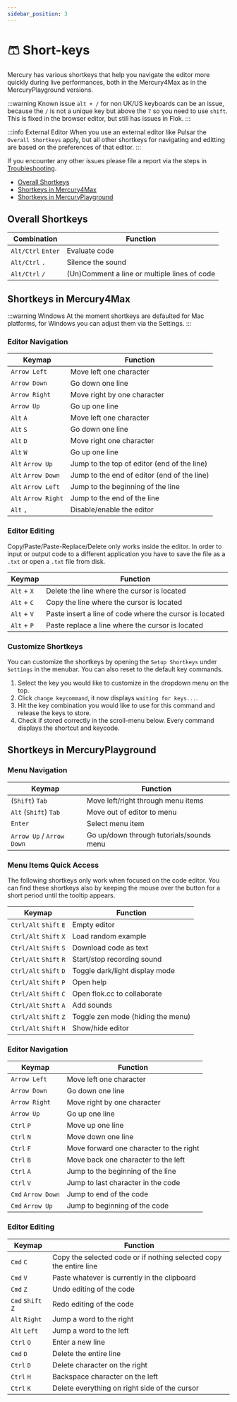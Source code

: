```yaml
---
sidebar_position: 3
---
```


# 🩳 Short-keys

Mercury has various shortkeys that help you navigate the editor more quickly during live performances, both in the Mercury4Max as in the MercuryPlayground versions. 

:::warning Known issue
`alt + /` for non UK/US keyboards can be an issue, because the `/` is not a unique key but above the `7` so you need to use `shift`. This is fixed in the browser editor, but still has issues in Flok.
:::

:::info External Editor
When you use an external editor like Pulsar the `Overall Shortkeys` apply, but all other shortkeys for navigating and editting are based on the preferences of that editor.
:::

If you encounter any other issues please file a report via the steps in [Troubleshooting](troubleshooting).

- [Overall Shortkeys](#overall-shortkeys)
- [Shortkeys in Mercury4Max](#shortkeys-in-mercury4max)
- [Shortkeys in MercuryPlayground](#shortkeys-in-mercuryplayground)

## Overall Shortkeys

| Combination | Function |
| - | - |
| `Alt/Ctrl` `Enter` | Evaluate code |
| `Alt/Ctrl` `.` | Silence the sound |
| `Alt/Ctrl` `/` | (Un)Comment a line or multiple lines of code |

## Shortkeys in Mercury4Max

:::warning Windows
At the moment shortkeys are defaulted for Mac platforms, for Windows you can adjust them via the Settings.
:::

### Editor Navigation

| Keymap | Function |
| - | - |
| `Arrow Left`  | Move left one character |
| `Arrow Down`  | Go down one line |
| `Arrow Right` | Move right by one character |
| `Arrow Up`    | Go up one line |
| `Alt` `A` 	| Move left one character |
| `Alt` `S` 	| Go down one line |
| `Alt` `D` 	| Move right one character |
| `Alt` `W` 	| Go up one line |
| `Alt` `Arrow Up`    | Jump to the top of editor (end of the line) |
| `Alt` `Arrow Down`  | Jump to the end of editor (end of the line) |
| `Alt` `Arrow Left`  | Jump to the beginning of the line |
| `Alt` `Arrow Right` | Jump to the end of the line |
| `Alt` `,` | Disable/enable the editor |

### Editor Editing

Copy/Paste/Paste-Replace/Delete only works inside the editor. In order to input or output code to a different application you have to save the file as a `.txt` or open a `.txt` file from disk.

| Keymap | Function |
| - | - |
| `Alt` + `X` | Delete the line where the cursor is located |
| `Alt` + `C` | Copy the line where the cursor is located |
| `Alt` + `V` | Paste insert a line of code where the cursor is located |
| `Alt` + `P` | Paste replace a line where the cursor is located |

### Customize Shortkeys

You can customize the shortkeys by opening the `Setup Shortkeys` under `Settings` in the menubar. You can also reset to the default key commands. 

1. Select the key you would like to customize in the dropdown menu on the top.
2. Click `change keycommand`, it now displays `waiting for keys...`.
3. Hit the key combination you would like to use for this command and release the keys to store.
4. Check if stored correctly in the scroll-menu below. Every command displays the shortcut and keycode.

## Shortkeys in MercuryPlayground

### Menu Navigation

| Keymap | Function |
| - | - |
| (`Shift`) `Tab` | Move left/right through menu items |
| `Alt` (`Shift`) `Tab` | Move out of editor to menu |
| `Enter` | Select menu item |
| `Arrow Up` / `Arrow Down` | Go up/down through tutorials/sounds menu |

### Menu Items Quick Access

The following shortkeys only work when focused on the code editor. You can find these shortkeys also by keeping the mouse over the button for a short period until the tooltip appears.

| Keymap | Function |
| - | - |
| `Ctrl/Alt` `Shift` `E` | Empty editor |
| `Ctrl/Alt` `Shift` `X` | Load random example |
| `Ctrl/Alt` `Shift` `S` | Download code as text |
| `Ctrl/Alt` `Shift` `R` | Start/stop recording sound |
| `Ctrl/Alt` `Shift` `D` | Toggle dark/light display mode |
| `Ctrl/Alt` `Shift` `P` | Open help |
| `Ctrl/Alt` `Shift` `C` | Open flok.cc to collaborate |
| `Ctrl/Alt` `Shift` `A` | Add sounds | 
| `Ctrl/Alt` `Shift` `Z` | Toggle zen mode (hiding the menu) |
| `Ctrl/Alt` `Shift` `H` | Show/hide editor |

### Editor Navigation

| Keymap | Function |
| - | - |
| `Arrow Left`  | Move left one character |
| `Arrow Down`  | Go down one line |
| `Arrow Right` | Move right by one character |
| `Arrow Up`    | Go up one line |
| `Ctrl` `P` | Move up one line |
| `Ctrl` `N` | Move down one line |
| `Ctrl` `F` | Move forward one character to the right |
| `Ctrl` `B` | Move back one character to the left |
| `Ctrl` `A` | Jump to the beginning of the line |
| `Ctrl` `V` | Jump to last character in the code |
| `Cmd` `Arrow Down` | Jump to end of the code |
| `Cmd` `Arrow Up` | Jump to beginning of the code |

### Editor Editing

| Keymap | Function |
| - | - |
| `Cmd` `C` | Copy the selected code or if nothing selected copy the entire line |
| `Cmd` `V` | Paste whatever is currently in the clipboard |
| `Cmd` `Z` | Undo editing of the code | 
| `Cmd` `Shift` `Z` | Redo editing of the code | 
| `Alt` `Right` | Jump a word to the right |
| `Alt` `Left` | Jump a word to the left |
| `Ctrl` `O` | Enter a new line |
| `Cmd` `D` | Delete the entire line |
| `Ctrl` `D` | Delete character on the right |
| `Ctrl` `H` | Backspace character on the left |
| `Ctrl` `K` | Delete everything on right side of the cursor |